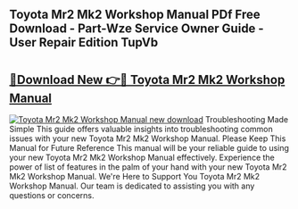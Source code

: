 ## Toyota Mr2 Mk2 Workshop Manual PDf Free Download - Part-Wze Service Owner Guide - User Repair Edition TupVb

# <h2><a href="http://cf19569.oget.top/?id=Toyota+Mr2+Mk2+Workshop+Manual">🔗Download New 👉🔴 Toyota Mr2 Mk2 Workshop Manual</a></h2>

[![Toyota Mr2 Mk2 Workshop Manual new download](https://i.imgur.com/5g1atiW.png)](http://cf19569.oget.top/?id=Toyota+Mr2+Mk2+Workshop+Manual)
Troubleshooting Made Simple This guide offers valuable insights into troubleshooting common issues with your new Toyota Mr2 Mk2 Workshop Manual. Please Keep This Manual for Future Reference This manual will be your reliable guide to using your new Toyota Mr2 Mk2 Workshop Manual effectively. Experience the power of list of features in the palm of your hand with your new Toyota Mr2 Mk2 Workshop Manual. We're Here to Support You Toyota Mr2 Mk2 Workshop Manual. Our team is dedicated to assisting you with any questions or concerns.

